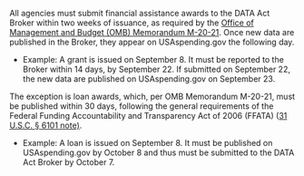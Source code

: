 All agencies must submit financial assistance awards to the DATA Act
Broker within two weeks of issuance, as required by the [Office of Management and Budget (OMB) Memorandum M-20-21](https://www.whitehouse.gov/wp-content/uploads/2020/04/Implementation-Guidance-for-Supplemental-Funding-Provided-in-Response.pdf).
Once new data are published in the Broker, they appear on
USAspending.gov the following day.

-   Example: A grant is issued on September 8. It must be reported
    to the Broker within 14 days, by September 22. If submitted on
    September 22, the new data are published on USAspending.gov on
    September 23.

The exception is loan awards, which, per OMB Memorandum M-20-21, must be published within 30 days, following the general requirements of the Federal Funding Accountability and Transparency Act of 2006 (FFATA) ([31 U.S.C. § 6101 note)](https://uscode.house.gov/view.xhtml?req=(title:31%20section:6101%20edition:prelim)%20OR%20(granuleid:USC-prelim-title31-section6101)&f=treesort&edition=prelim&num=0&jumpTo=true).

-   Example: A loan is issued on September 8. It must be published on
    USAspending.gov by October 8 and thus must be submitted to the DATA
    Act Broker by October 7.